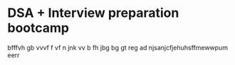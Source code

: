 # DSA + Interview preparation bootcamp
bfffvh  gb
vvvf f
vf
n  jnk
vv
 b 
fh
jbg
bg
gt
reg ad
njsanjcfjehuhsffmewwpum eerr
